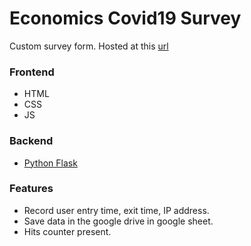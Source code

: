 # Economics Covid19 Survey
 Custom survey form.
 Hosted at this [url](http://householdsurveyproject.pythonanywhere.com)
 
### Frontend
- HTML
- CSS
- JS

### Backend
- [Python Flask](https://pypi.org/project/Flask)


### Features
- Record user entry time, exit time, IP address.
- Save data in the google drive in google sheet.
- Hits counter present.

